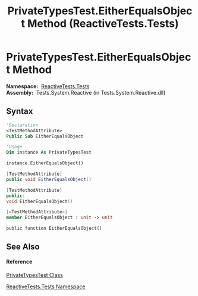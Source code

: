 ﻿---
title: PrivateTypesTest.EitherEqualsObject Method  (ReactiveTests.Tests)
TOCTitle: EitherEqualsObject Method
ms:assetid: M:ReactiveTests.Tests.PrivateTypesTest.EitherEqualsObject
ms:mtpsurl: https://msdn.microsoft.com/en-us/library/reactivetests.tests.privatetypestest.eitherequalsobject(v=VS.103)
ms:contentKeyID: 36619046
ms.date: 06/28/2011
mtps_version: v=VS.103
f1_keywords:
- ReactiveTests.Tests.PrivateTypesTest.EitherEqualsObject
dev_langs:
- CSharp
- JScript
- VB
- FSharp
- c++
---

# PrivateTypesTest.EitherEqualsObject Method

**Namespace:**  [ReactiveTests.Tests](hh289046\(v=vs.103\).md)  
**Assembly:**  Tests.System.Reactive (in Tests.System.Reactive.dll)

## Syntax

``` vb
'Declaration
<TestMethodAttribute> _
Public Sub EitherEqualsObject
```

``` vb
'Usage
Dim instance As PrivateTypesTest

instance.EitherEqualsObject()
```

``` csharp
[TestMethodAttribute]
public void EitherEqualsObject()
```

``` c++
[TestMethodAttribute]
public:
void EitherEqualsObject()
```

``` fsharp
[<TestMethodAttribute>]
member EitherEqualsObject : unit -> unit 
```

``` jscript
public function EitherEqualsObject()
```

## See Also

#### Reference

[PrivateTypesTest Class](hh288782\(v=vs.103\).md)

[ReactiveTests.Tests Namespace](hh289046\(v=vs.103\).md)

